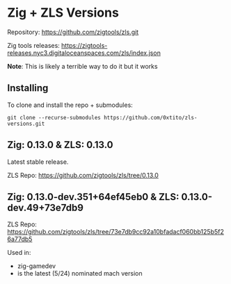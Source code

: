 # Zig + ZLS Versions

Repository: https://github.com/zigtools/zls.git

Zig tools releases: https://zigtools-releases.nyc3.digitaloceanspaces.com/zls/index.json

**Note**: This is likely a terrible way to do it but it works

## Installing

To clone and install the repo + submodules:

`git clone --recurse-submodules https://github.com/0xtito/zls-versions.git`

## Zig: 0.13.0 & ZLS: 0.13.0

Latest stable release.

ZLS Repo: https://github.com/zigtools/zls/tree/0.13.0

## Zig: 0.13.0-dev.351+64ef45eb0 & ZLS: 0.13.0-dev.49+73e7db9

ZLS Repo: https://github.com/zigtools/zls/tree/73e7db9cc92a10bfadacf060bb125b5f26a77db5

Used in:

- zig-gamedev
- is the latest (5/24) nominated mach version

